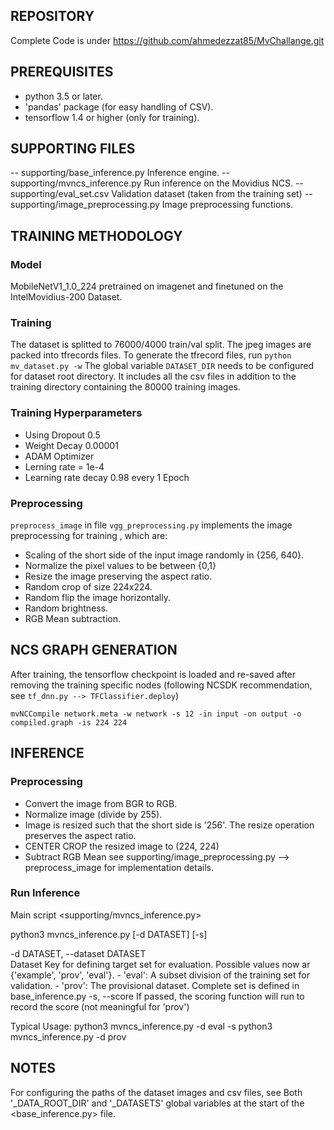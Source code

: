## REPOSITORY

Complete Code is under https://github.com/ahmedezzat85/MvChallange.git

## PREREQUISITES

* python 3.5 or later.
* 'pandas' package (for easy handling of CSV).
* tensorflow 1.4 or higher (only for training).

## SUPPORTING FILES

-- supporting/base_inference.py
        Inference engine.
-- supporting/mvncs_inference.py
        Run inference on the Movidius NCS.
-- supporting/eval_set.csv
        Validation dataset (taken from the training set)
-- supporting/image_preprocessing.py
        Image preprocessing functions.

## TRAINING METHODOLOGY

### Model

MobileNetV1_1.0_224 pretrained on imagenet and finetuned on the IntelMovidius-200 Dataset.

### Training 

The dataset is splitted to 76000/4000 train/val split. The jpeg images are packed into tfrecords files.
To generate the tfrecord files, run `python mv_dataset.py -w`
The global variable `DATASET_DIR` needs to be configured for dataset root directory. It includes all the
csv files in addition to the training directory containing the 80000 training images.

### Training Hyperparameters

* Using Dropout 0.5
* Weight Decay 0.00001
* ADAM Optimizer
* Lerning rate = 1e-4
* Learning rate decay 0.98 every 1 Epoch

### Preprocessing

`preprocess_image` in file `vgg_preprocessing.py` implements the image preprocessing for training , which are:
* Scaling of the short side of the input image randomly in {256, 640}.
* Normalize the pixel values to be between {0,1}
* Resize the image preserving the aspect ratio.
* Random crop of size 224x224.
* Random flip the image horizontally.
* Random brightness.
* RGB Mean subtraction.

## NCS GRAPH GENERATION

After training, the tensorflow checkpoint is loaded and re-saved after removing the training specific nodes (following NCSDK recommendation, see `tf_dnn.py --> TFClassifier.deploy`)

`mvNCCompile network.meta -w network -s 12 -in input -on output -o compiled.graph -is 224 224`

## INFERENCE

### Preprocessing

* Convert the image from BGR to RGB.
* Normalize image (divide by 255).
* Image is resized such that the short side is '256'. The resize operation preserves the aspect ratio.
* CENTER CROP the resized image to (224, 224)
* Subtract RGB Mean
see supporting/image_preprocessing.py --> preprocess_image for implementation details.

### Run Inference

Main script <supporting/mvncs_inference.py>

python3 mvncs_inference.py [-d DATASET] [-s]

  -d DATASET, --dataset DATASET  
                    Dataset Key for defining target set for evaluation. 
                    Possible values now ar {'example', 'prov', 'eval'}.
                    - 'eval': A subset division of the training set for validation.
                    - 'prov': The provisional dataset.
                    Complete set is defined in base_inference.py
  -s, --score 
            If passed, the scoring function will run to record the score (not meaningful for 'prov')

  Typical Usage:
        python3 mvncs_inference.py -d eval -s
        python3 mvncs_inference.py -d prov

## NOTES

For configuring the paths of the dataset images and csv files, see Both '_DATA_ROOT_DIR' and '_DATASETS' global
variables at the start of the <base_inference.py> file.